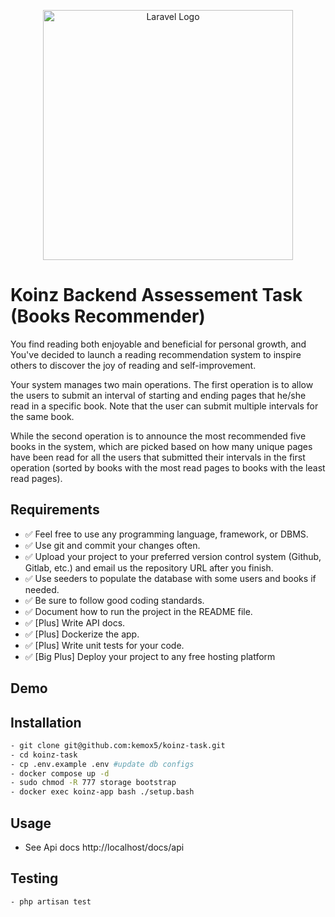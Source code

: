 <p align="center"><a href="https://laravel.com" target="_blank"><img src="https://koinz.app/assets/images/src/assets/Logo_Logo%20Orange.6f311d40.png" width="400" alt="Laravel Logo"></a></p>


# Koinz Backend Assessement Task (Books Recommender)

You find reading both enjoyable and beneficial for personal growth, and You've decided to launch a reading recommendation system to inspire others to discover the
joy of reading and self-improvement.

Your system manages two main operations. The first operation is to allow the users to submit an interval of starting and ending pages that he/she read in a specific
book. Note that the user can submit multiple intervals for the same book.

While the second operation is to announce the most recommended five books in the system, which are picked based on how many unique pages have been read for
all the users that submitted their intervals in the first operation (sorted by books with the most read pages to books with the least read pages).


## Requirements

- :white_check_mark: Feel free to use any programming language, framework, or DBMS.
- :white_check_mark: Use git and commit your changes often.
- :white_check_mark: Upload your project to your preferred version control system (Github, Gitlab, etc.) and email us the repository URL after you finish.
- :white_check_mark: Use seeders to populate the database with some users and books if needed.
- :white_check_mark: Be sure to follow good coding standards.
- :white_check_mark: Document how to run the project in the README file.
- :white_check_mark: [Plus] Write API docs.
- :white_check_mark: [Plus] Dockerize the app.
- :white_check_mark: [Plus] Write unit tests for your code.
- :white_check_mark: [Big Plus] Deploy your project to any free hosting platform


## Demo



## Installation

```bash
- git clone git@github.com:kemox5/koinz-task.git
- cd koinz-task
- cp .env.example .env #update db configs
- docker compose up -d
- sudo chmod -R 777 storage bootstrap
- docker exec koinz-app bash ./setup.bash
```

## Usage
- See Api docs http://localhost/docs/api


## Testing
```bash
- php artisan test
```
